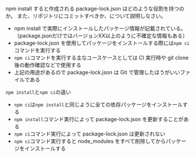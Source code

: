 npm install すると作成される package-lock.json はどのような役割を持つのか。
また、リポジトリにコミットすべきか、について説明しなさい。

- npm install で実際にインストールしたパッケージ情報が記載されている。  
  （package.jsonだけではバージョンXX以上のように不確定な情報もある）
- package-lock.json を使用してパッケージをインストールする際には`npm ci`コマンドを実行する
- `npm ci`コマンドを実行する主なユースケースとしては CI 実行時や git clone 後の動作確認などで使用する
- 上記の用途があるので package-lock.json は Git で管理したほうがいいファイルである

`npm install`と`npm ci`の違い

- `npm ci`は`npm install`と同じように全ての依存パッケージをインストールする
- `npm install`コマンド実行によって package-lock.json を更新することがある
- `npm ci`コマンド実行によって package-lock.json は更新されない
- `npm ci`コマンド実行すると node_modules をすべて削除してからパッケージをインストールする
